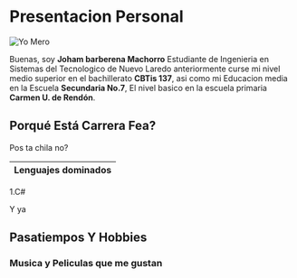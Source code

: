 # Presentacion Personal 

![Yo Mero]()

Buenas, soy **Joham barberena Machorro** Estudiante de Ingenieria en Sistemas del Tecnologico de Nuevo Laredo
anteriormente curse mi nivel medio superior en el bachillerato **CBTis 137**, asi como mi Educacion media en la Escuela **Secundaria No.7**, El nivel basico en la escuela primaria **Carmen U. de Rendón**.

## Porqué Está Carrera Fea?
Pos ta chila no?

|**Lenguajes dominados**|
|-|
1.C#

Y ya 
## Pasatiempos Y Hobbies

### Musica y Peliculas que me gustan